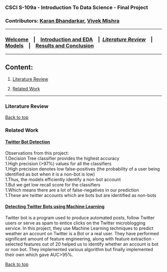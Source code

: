 ### CSCI S-109a - Introduction To Data Science - Final Project
### Contributors: [Karan Bhandarkar](mailto:karanbhandarkar@gmail.com), [Vivek Mishra](mailto:iblpvivek@icloud.com)
<HR>
  
### [Welcome](README.md)&emsp;|&emsp;[Introduction and EDA](intro-and-eda.md)&emsp;|&ensp;[**_Literature Review_**](lit-review.md)&emsp;|&emsp;[Models](models.md)&emsp;|&emsp;[Results and Conclusion](results-and-concl.md)
<HR>


## Content:
1. [Literature Review](#literature-review)

1. [Related Work](#related-work)

<HR>
  
### Literature Review


[Back to top](#content)

### Related Work

#### [Twitter Bot Detection](https://github.com/RohanBhirangi/Twitter-Bot-Detection)

Observations from this project:<BR>
1.Decision Tree classifier provides the highest accuracy<BR>
1.High precision (>97%) values for all the classifiers<BR>
1.High precision denotes low false-positives (the probability of a user being identified as bot when it is a non-bot is low)<BR>
1.Thus, the models efficiently identify a non-bot account<BR>
1.But we get low recall score for the classifiers<BR>
1.Which means there are a lot of false-negatives in our prediction<BR>
1.These are twitter accounts which are bots but are identified as non-bots<BR>

#### [Detecting Twitter Bots using Machine Learning](https://github.com/jubins/MachineLearning-Detecting-Twitter-Bots)

Twitter bot is a program used to produce automated posts, follow Twitter users or serve as spam to entice clicks on the Twitter microblogging service. In this project, they use Machine Learning techniques to predict weather an account on Twitter is a Bot or a real user. They have performed significant amount of feature engineering, along with feature extraction - selected features out of 20 helped us to identify whether an account is bot or non bot. They implemented various algorithm but finally implemented their own which gave AUC>95%.

[Back to top](#content)

